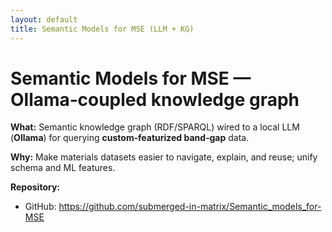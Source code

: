 ```yaml
---
layout: default
title: Semantic Models for MSE (LLM + KG)
---
```



# Semantic Models for MSE — Ollama‑coupled knowledge graph


**What:** Semantic knowledge graph (RDF/SPARQL) wired to a local LLM (**Ollama**) for querying **custom‑featurized band‑gap** data.


**Why:** Make materials datasets easier to navigate, explain, and reuse; unify schema and ML features.


**Repository:**
- GitHub: https://github.com/submerged-in-matrix/Semantic_models_for-MSE
